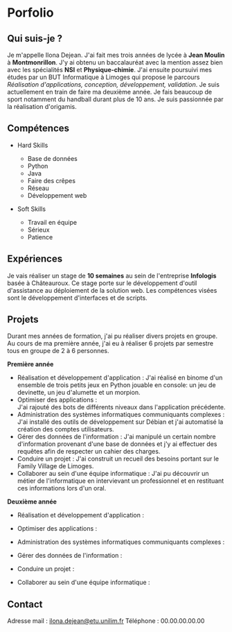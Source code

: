 # Porfolio

## Qui suis-je ?
Je m'appelle Ilona Dejean. J'ai fait mes trois années de lycée à **Jean Moulin** à **Montmonrillon**. J'y ai obtenu un baccalauréat avec la mention assez bien avec les spécialités **NSI** et **Physique-chimie**. J'ai ensuite poursuivi mes études par un BUT Informatique à Limoges qui propose le parcours *Réalisation d'applications, conception, développement, validation*. Je suis actuellement en train de faire ma deuxième année. 
Je fais beaucoup de sport notamment du handball durant plus de 10 ans. Je suis passionnée par la réalisation d'origamis. 


## Compétences 
- Hard Skills
  - Base de données
  - Python
  - Java
  - Faire des crêpes
  - Réseau
  - Développement web
     
- Soft Skills
  - Travail en équipe
  - Sérieux
  - Patience


## Expériences
Je vais réaliser un stage de **10 semaines** au sein de l'entreprise **Infologis** basée à Châteauroux. Ce stage porte sur le développement d'outil d'assistance au déploiement de la solution web. Les compétences visées sont le développement d'interfaces et de scripts. 

## Projets
Durant mes années de formation, j'ai pu réaliser divers projets en groupe. Au cours de ma première année, j'ai eu à réaliser 6 projets par semestre tous en groupe de 2 à 6 personnes.

**Première année**

- Réalisation et développement d'application : 
  J'ai réalisé en binome d'un ensemble de trois petits jeux en Python jouable en console: un jeu de devinette, un jeu d'alumette et un morpion. 
- Optimiser des applications :   
  J'ai rajouté des bots de différents niveaux dans l'application précédente.
- Administration des systèmes informatiques communiquants complexes : 
  J'ai installé des outils de développement sur Débian et j'ai automatisé la création des comptes utilisateurs.
- Gérer des données de l'information : 
  J'ai manipulé un certain nombre d'information provenant d'une base de données et j'y ai effectuer des requêtes afin de respecter un cahier des charges.
- Conduire un projet : 
  J'ai construit un recueil des besoins portant sur le Family Village de Limoges.
- Collaborer au sein d'une équipe informatique : 
  J'ai pu découvrir un métier de l'informatique en intervievant un professionnel et en restituant ces informations lors d'un oral.

**Deuxième année**  


- Réalisation et développement d'application : 
  
- Optimiser des applications :   
 
- Administration des systèmes informatiques communiquants complexes : 

- Gérer des données de l'information : 

- Conduire un projet : 
  
- Collaborer au sein d'une équipe informatique : 
  

## Contact
Adresse mail : ilona.dejean@etu.unilim.fr
Téléphone : 00.00.00.00.00



